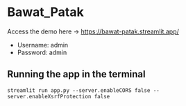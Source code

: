 # Bawat_Patak
Access the demo here -> https://bawat-patak.streamlit.app/

- Username: admin
- Password: admin

## Running the app in the terminal
`streamlit run app.py --server.enableCORS false --server.enableXsrfProtection false`